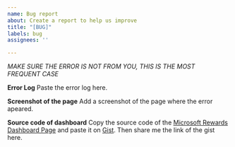 ```yaml
---
name: Bug report
about: Create a report to help us improve
title: "[BUG]"
labels: bug
assignees: ''

---
```


*MAKE SURE THE ERROR IS NOT FROM YOU, THIS IS THE MOST FREQUENT CASE*

**Error Log**
Paste the error log here.

**Screenshot of the page**
Add a screenshot of the page where the error apeared.

**Source code of dashboard**
Copy the source code of the [Microsoft Rewards Dashboard Page](https://account.microsoft.com/rewards) and paste it on [Gist](https://gist.github.com). Then share me the link of the gist here.

